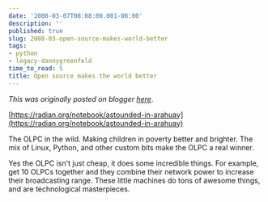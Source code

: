 ```yaml
---
date: '2008-03-07T08:08:00.001-08:00'
description: ''
published: true
slug: 2008-03-open-source-makes-world-better
tags:
- python
- legacy-dannygreenfeld
time_to_read: 5
title: Open source makes the world better
---
```


*This was originally posted on blogger [here](https://dannygreenfeld.blogspot.com/2008/03/open-source-makes-world-better.html)*.

[https://radian.org/notebook/astounded-in-arahuay](https://radian.org/notebook/astounded-in-arahuay)

The OLPC in the wild.  Making children in poverty better and brighter.  The mix of Linux, Python, and other custom bits make the OLPC a real winner.

Yes the OLPC isn't just cheap, it does some incredible things.  For example, get 10 OLPCs together and they combine their network power to increase their broadcasting range.  These little machines do tons of awesome things, and are technological masterpieces.